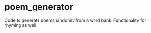# poem_generator
Code to generate poems randomly from a word bank. Functionality for rhyming as well
